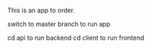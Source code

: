 This is an app to order.

switch to master branch to run app

cd api to run backend
cd client to run frontend
